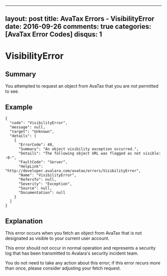 
---
layout: post
title: AvaTax Errors - VisibilityError
date: 2016-09-26
comments: true
categories: [AvaTax Error Codes]
disqus: 1
---

# VisibilityError

## Summary

You attempted to request an object from AvaTax that you are not permitted to see.

## Example

    {
      "code": "VisibilityError",
      "message": null,
      "target": "Unknown",
      "details": [
        {
          "ErrorCode": 40,
          "Summary": "An object visibility exception occurred.",
          "Details": "The following object URL was flagged as not visible: -0-",
          "FaultCode": "Server",
          "HelpLink": "http://developer.avalara.com/avatax/errors/VisibilityError",
          "Name": "VisibilityError",
          "RefersTo": null,
          "Severity": "Exception",
          "Source": null,
          "Documentation": null
        }
      ]
    }

## Explanation

This error occurs when you fetch an object from AvaTax that is not designated as visible to your current user account.

This error should not occur in normal operation and represents a security log that has been transmitted to Avalara's security incident team.

You do not need to take any action about this error; if this error recurs more than once, please consider adjusting your fetch request.